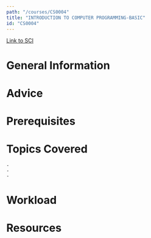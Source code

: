 ```yaml
---
path: "/courses/CS0004"
title: "INTRODUCTION TO COMPUTER PROGRAMMING-BASIC"
id: "CS0004"
---
```


[Link to SCI]("http://courses.sci.pitt.edu/courses/courses/view/CS-0004")

# General Information

# Advice

# Prerequisites

<!-- PREREQ_REPLACEMENT (Do not remove) -->

<!-- END PREREQ_REPLACEMENT (Do not remove) -->

# Topics Covered

    -
    -
    -

# Workload

<!-- TESTIMONIALS
# Testimonials
This gets replaced with Gatsby, its
data comes from Google Sheets for easier
editing!
-->

# Resources
